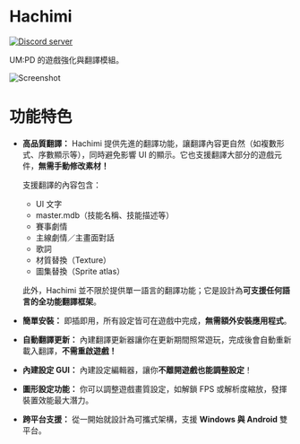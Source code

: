 # Hachimi  
[![Discord server](https://dcbadge.limes.pink/api/server/https://discord.gg/BVEt5FcxEn)](https://discord.gg/BVEt5FcxEn)

UM:PD 的遊戲強化與翻譯模組。

![Screenshot](/assets/screenshot.jpg)

# 功能特色  
- **高品質翻譯：** Hachimi 提供先進的翻譯功能，讓翻譯內容更自然（如複數形式、序數顯示等），同時避免影響 UI 的顯示。它也支援翻譯大部分的遊戲元件，**無需手動修改素材！**

    支援翻譯的內容包含：
    - UI 文字
    - master.mdb（技能名稱、技能描述等）
    - 賽事劇情
    - 主線劇情／主畫面對話
    - 歌詞
    - 材質替換（Texture）
    - 圖集替換（Sprite atlas）

    此外，Hachimi 並不限於提供單一語言的翻譯功能；它是設計為**可支援任何語言的全功能翻譯框架**。

- **簡單安裝：** 即插即用，所有設定皆可在遊戲中完成，**無需額外安裝應用程式**。
- **自動翻譯更新：** 內建翻譯更新器讓你在更新期間照常遊玩，完成後會自動重新載入翻譯，**不需重啟遊戲！**
- **內建設定 GUI：** 內建設定編輯器，讓你**不離開遊戲也能調整設定**！
- **圖形設定功能：** 你可以調整遊戲畫質設定，如解鎖 FPS 或解析度縮放，發揮裝置效能最大潛力。
- **跨平台支援：** 從一開始就設計為可攜式架構，支援 **Windows 與 Android** 雙平台。